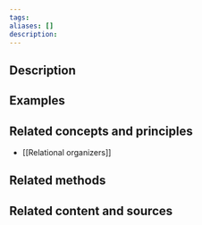 ```yaml
---
tags: 
aliases: []
description:
---
```


## Description


## Examples 


## Related concepts and principles
-  [[Relational organizers]]

## Related methods


## Related content and sources
